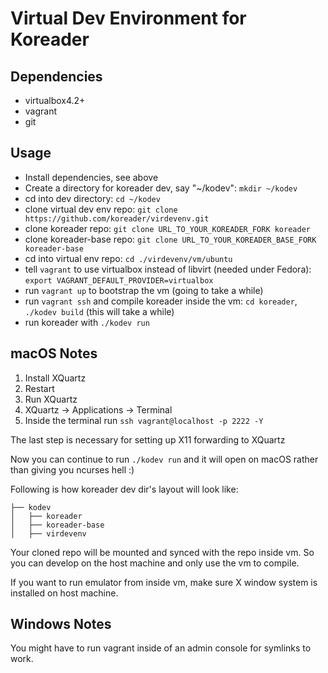 
Virtual Dev Environment for Koreader
====================================


Dependencies
------------

* virtualbox4.2+
* vagrant
* git


Usage
-----

* Install dependencies, see above
* Create a directory for koreader dev, say "~/kodev": `mkdir ~/kodev`
* cd into dev directory: `cd ~/kodev`
* clone virtual dev env repo: `git clone https://github.com/koreader/virdevenv.git`
* clone koreader repo: `git clone URL_TO_YOUR_KOREADER_FORK koreader`
* clone koreader-base repo: `git clone URL_TO_YOUR_KOREADER_BASE_FORK koreader-base`
* cd into virtual env repo: `cd ./virdevenv/vm/ubuntu`
* tell `vagrant` to use virtualbox instead of libvirt (needed under Fedora): `export VAGRANT_DEFAULT_PROVIDER=virtualbox`
* run `vagrant up` to bootstrap the vm (going to take a while)
* run `vagrant ssh` and compile koreader inside the vm: `cd koreader`, `./kodev build` (this will take a while)
* run koreader with `./kodev run`

macOS Notes
-----
1. Install XQuartz
2. Restart
3. Run XQuartz
4. XQuartz -> Applications -> Terminal
5. Inside the terminal run `ssh vagrant@localhost -p 2222 -Y`  

The last step is necessary for setting up X11 forwarding to XQuartz

Now you can continue to run `./kodev run` and it will open on macOS rather than giving you ncurses hell :)

Following is how koreader dev dir's layout will look like:
```
├── kodev
│   ├── koreader
│   ├── koreader-base
│   ├── virdevenv
```

Your cloned repo will be mounted and synced with the repo inside vm. So you can
develop on the host machine and only use the vm to compile.

If you want to run emulator from inside vm, make sure X window system is installed on
host machine.

Windows Notes
-----
You might have to run vagrant inside of an admin console for symlinks to work.
